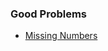 ### Good Problems
- [Missing Numbers](https://github.com/RohitDhatrak/DS-Algo/blob/main/Arrays/MissingNumbers.js)
